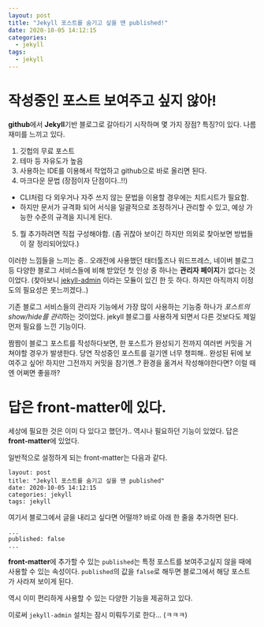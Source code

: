 ```yaml
---
layout: post
title: "Jekyll 포스트를 숨기고 싶을 땐 published!"
date: 2020-10-05 14:12:15
categories:
  - jekyll
tags:
  - jekyll
---
```


# 작성중인 포스트 보여주고 싶지 않아!
**github**에서 **Jekyll**기반 블로그로 갈아타기 시작하며 몇 가지 장점? 특징?이 있다. 나름 재미를 느끼고 있다.

1. 깃헙의 무료 포스트
2. 테마 등 자유도가 높음
3. 사용하는 IDE를 이용해서 작업하고 github으로 바로 올리면 된다.
4. 마크다운 문법 (장점이자 단점이다..!!)
 - CLI처럼 다 외우거나 자주 쓰지 않는 문법을 이용할 경우에는 치트시트가 필요함.
 - 하지만 문서가 규격화 되어 서식을 일괄적으로 조정하거나 관리할 수 있고, 예상 가능한 수준의 규격을 지니게 된다.
5. 뭘 추가하려면 직접 구성해야함. (좀 귀찮아 보이긴 하지만 의외로 찾아보면 방법들이 잘 정리되어있다.)

이러한 느낌들을 느끼는 중..
오래전에 사용했던 태터툴즈나 워드프레스, 네이버 블로그 등 다양한 블로그 서비스들에 비해 받았던 첫 인상 중 하나는 **관리자 페이지**가 없다는 것이었다.
(찾아보니 [jekyll-admin][ref-jekyll-admin] 이라는 모듈이 있긴 한 듯 하다. 하지만 아직까지 이정도의 필요성은 못느끼겠다..)

기존 블로그 서비스들의 관리자 기능에서 가장 많이 사용하는 기능중 하나가 *포스트의 show/hide를 관리*하는 것이었다.
jekyll 블로그를 사용하게 되면서 다른 것보다도 제일 먼저 필요를 느낀 기능이다.

짬짬이 블로그 포스트를 작성하다보면, 한 포스트가 완성되기 전까지 여러번 커밋을 거쳐야할 경우가 발생한다. 당연 작성중인 포스트를 걸기엔 너무 챙피해.. 완성된 뒤에 보여주고 싶어! 하지만 그전까지 커밋을 참기엔..? 환경을 옮겨서 작성해야한다면? 이럴 때엔 어쩌면 좋을까?

# 답은 front-matter에 있다.
세상에 필요한 것은 이미 다 있다고 했던가.. 역시나 필요하던 기능이 있었다. 답은 **front-matter**에 있었다.

일반적으로 설정하게 되는 front-matter는 다음과 같다.

```
layout: post
title: "Jekyll 포스트를 숨기고 싶을 땐 published"
date: 2020-10-05 14:12:15
categories: jekyll
tags: jekyll
```

여기서 블로그에서 글을 내리고 싶다면 어떨까?
바로 아래 한 줄을 추가하면 된다.

```
...
published: false
...
```

**front-matter**에 추가할 수 있는 `published`는 특정 포스트를 보여주고싶지 않을 때에 사용할 수 있는 속성이다. `published`의 값을 `false`로 해두면 블로그에서 해당 포스트가 사라져 보이게 된다.

역시 이미 편리하게 사용할 수 있는 다양한 기능을 제공하고 있다.

이로써 `jekyll-admin` 설치는 잠시 미뤄두기로 한다... (ㅋㅋㅋ)


[ref-jekyll-admin]: https://github.com/jekyll/jekyll-admin
[ref-front-matter]: https://jekyllrb.com/docs/front-matter/